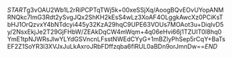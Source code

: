 $START$g3vOAU2Wb1L2rRiPCPTqTWj5k+00xeSSjXq/AoogBQvEOvUYopANMRNQkc7ImG3Rdt2ySvgJQx2ShKH2kEsS4wLz3XoAF4OLggkAwcXz0PCiKsTbHJ1OrQzvxY4bNTdcyi445y32KzA29hqC9UPE63VOUs7MOAot3u+DiqlvD5y/2NsxEkjJe2T29GjFHbW/ZEAkDqCW4mWqm+4q06eHvi66j1TZUIT0l8hq0YmE1tpNJWRsJlwYLYdGSVncnLFsstNWEdCYyG+1mBZlyPhSep5rCqY+BaTsEF2Z1SoYR3l3XVJxJuLkAxroJRbFDffzqba6flRUL0aBDn9orJmnDw==$END$